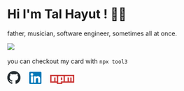 # Hi I'm Tal Hayut ! 👋🏼
father, musician, software engineer, sometimes all at once.

<img src="https://wakatime.com/share/@01d1d52d-5fe4-4fbe-89ba-2ee401c977aa/85a9a932-e8e5-4431-949a-637f775591bc.svg" width="500"/>   


you can checkout my card with `npx tool3`

<div style="display: flex; align-items: flex-end; justify-content: flex-start;">
  <a href="https://github.com/tool3/repositories"><img src="./img/github.svg" width="30"/></a>
  <a href="https://linkedin.com/in/talhayut"><img src="./img/linkedin.svg" width="28" style="margin-left: 20px;"/></a>
  <a href="https://www.npmjs.com/~tool3"><img src="./img/npm.svg" width="55" style="margin-left: 20px;"/></a>
</div>   


